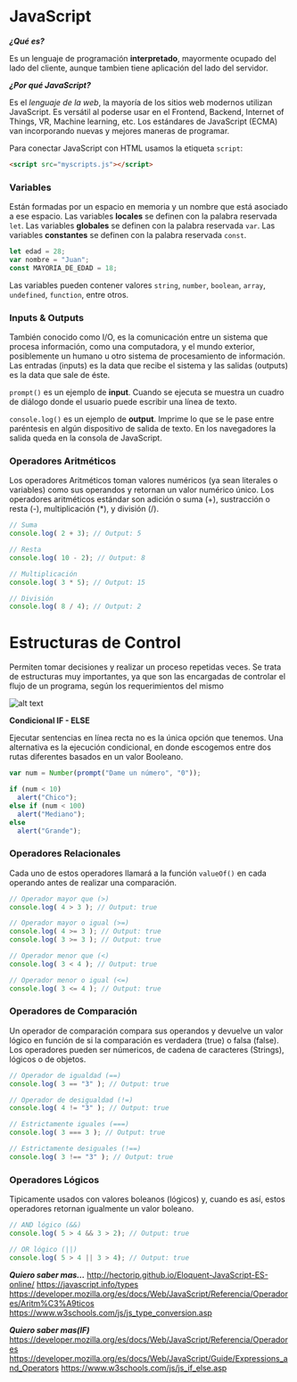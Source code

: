 # JavaScript #

***¿Qué es?***

Es un lenguaje de programación **interpretado**, mayormente ocupado del lado del cliente, aunque tambien tiene aplicación del lado del servidor.

***¿Por qué JavaScript?***

Es el *lenguaje de la web*, la mayoría de los sitios web modernos utilizan JavaScript. Es versátil al poderse usar en el Frontend, Backend, Internet of Things, VR, Machine learning, etc. Los estándares de JavaScript (ECMA) van incorporando nuevas y mejores maneras de programar.

Para conectar JavaScript con HTML usamos la etiqueta `script`:

```html
<script src="myscripts.js"></script>
```

### Variables ###

Están formadas por un espacio en memoria y un nombre que está asociado a ese espacio. Las variables **locales** se definen con la palabra reservada `let`.
Las variables **globales** se definen con la palabra reservada `var`.
Las variables **constantes** se definen con la palabra reservada `const`.

```javascript
let edad = 28;
var nombre = "Juan";
const MAYORIA_DE_EDAD = 18;
```

Las variables pueden contener valores `string`, `number`, `boolean`, `array`, `undefined`, `function`, entre otros.

### Inputs & Outputs ###

También conocido como I/O, es la comunicación entre un sistema que procesa información, como una computadora, y el mundo exterior, posiblemente un humano u otro sistema de procesamiento de información. Las entradas (inputs) es la data que recibe el sistema y las salidas (outputs) es la data que sale de éste.

`prompt()` es un ejemplo de **input**. Cuando se ejecuta se muestra un cuadro de diálogo donde el usuario puede escribir una línea de texto.

`console.log()` es un ejemplo de **output**. Imprime lo que se le pase entre paréntesis en algún dispositivo de salida de texto. En los navegadores la salida queda en la consola de JavaScript.

### Operadores Aritméticos ###

Los operadores Aritméticos toman valores numéricos (ya sean literales o variables) como sus operandos y retornan un valor numérico único. Los operadores aritméticos estándar son adición o suma (+), sustracción o resta (-), multiplicación (*), y división (/).

```javascript
// Suma
console.log( 2 + 3); // Output: 5

// Resta
console.log( 10 - 2); // Output: 8

// Multiplicación
console.log( 3 * 5); // Output: 15

// División 
console.log( 8 / 4); // Output: 2
```
# Estructuras de Control #

Permiten tomar decisiones y realizar un proceso repetidas veces. 
Se trata de estructuras muy importantes, ya que son las encargadas de controlar el flujo de un programa, según los requerimientos del mismo

![alt text](https://www.fing.edu.uy/inco/cursos/fpr/wiki/images/3/39/Flujoifthenelse.png)

**Condicional IF - ELSE**

Ejecutar sentencias en línea recta no es la única opción que tenemos. Una alternativa es la ejecución condicional, en donde escogemos entre dos rutas diferentes basados en un valor Booleano.

```javascript
var num = Number(prompt("Dame un número", "0"));

if (num < 10)
  alert("Chico");
else if (num < 100)
  alert("Mediano");
else
  alert("Grande");
```

### Operadores Relacionales ###

Cada uno de estos operadores llamará a la función `valueOf()` en cada operando antes de realizar una comparación.

```javascript
// Operador mayor que (>)
console.log( 4 > 3 ); // Output: true

// Operador mayor o igual (>=)
console.log( 4 >= 3 ); // Output: true
console.log( 3 >= 3 ); // Output: true

// Operador menor que (<)
console.log( 3 < 4 ); // Output: true

// Operador menor o igual (<=)
console.log( 3 <= 4 ); // Output: true
```

### Operadores de Comparación ###

Un operador de comparación compara sus operandos y devuelve un valor lógico en función de si la comparación es verdadera (true) o falsa (false). Los operadores pueden ser númericos, de cadena de caracteres (Strings), lógicos o de objetos. 

```javascript
// Operador de igualdad (==)
console.log( 3 == "3" ); // Output: true

// Operador de desigualdad (!=)
console.log( 4 != "3" ); // Output: true

// Estrictamente iguales (===)
console.log( 3 === 3 ); // Output: true

// Estrictamente desiguales (!==)
console.log( 3 !== "3" ); // Output: true
```

### Operadores Lógicos ###

Tipicamente usados con valores boleanos (lógicos) y, cuando es así, estos operadores retornan igualmente un valor boleano.

```javascript
// AND lógico (&&)
console.log( 5 > 4 && 3 > 2); // Output: true

// OR lógico (||)
console.log( 5 > 4 || 3 > 4); // Output: true
```




***Quiero saber mas...***
http://hectorip.github.io/Eloquent-JavaScript-ES-online/
https://javascript.info/types
https://developer.mozilla.org/es/docs/Web/JavaScript/Referencia/Operadores/Aritm%C3%A9ticos
https://www.w3schools.com/js/js_type_conversion.asp

***Quiero saber mas(IF)***
https://developer.mozilla.org/es/docs/Web/JavaScript/Referencia/Operadores
https://developer.mozilla.org/es/docs/Web/JavaScript/Guide/Expressions_and_Operators
https://www.w3schools.com/js/js_if_else.asp
